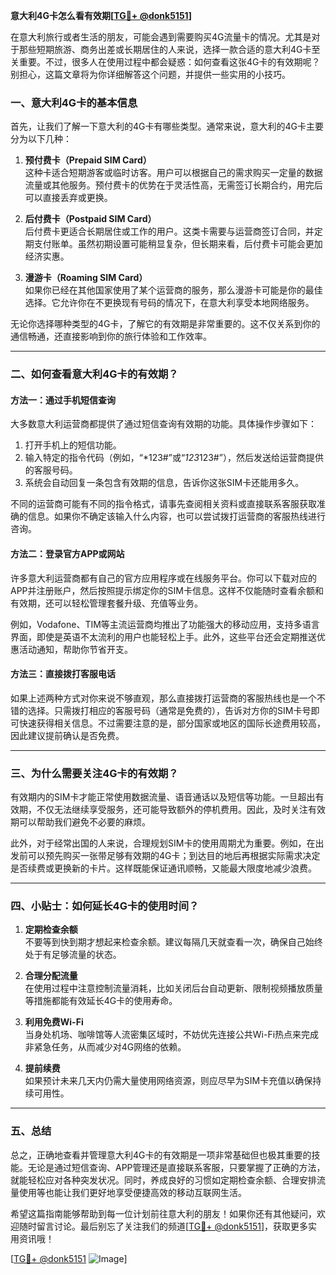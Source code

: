 **意大利4G卡怎么看有效期[[TG💪+ @donk5151](https://t.me/s/donk5151)]**

在意大利旅行或者生活的朋友，可能会遇到需要购买4G流量卡的情况。尤其是对于那些短期旅游、商务出差或长期居住的人来说，选择一款合适的意大利4G卡至关重要。不过，很多人在使用过程中都会疑惑：如何查看这张4G卡的有效期呢？别担心，这篇文章将为你详细解答这个问题，并提供一些实用的小技巧。

### 一、意大利4G卡的基本信息

首先，让我们了解一下意大利的4G卡有哪些类型。通常来说，意大利的4G卡主要分为以下几种：

1. **预付费卡（Prepaid SIM Card）**  
   这种卡适合短期游客或临时访客。用户可以根据自己的需求购买一定量的数据流量或其他服务。预付费卡的优势在于灵活性高，无需签订长期合约，用完后可以直接丢弃或更换。

2. **后付费卡（Postpaid SIM Card）**  
   后付费卡更适合长期居住或工作的用户。这类卡需要与运营商签订合同，并定期支付账单。虽然初期设置可能稍显复杂，但长期来看，后付费卡可能会更加经济实惠。

3. **漫游卡（Roaming SIM Card）**  
   如果你已经在其他国家使用了某个运营商的服务，那么漫游卡可能是你的最佳选择。它允许你在不更换现有号码的情况下，在意大利享受本地网络服务。

无论你选择哪种类型的4G卡，了解它的有效期是非常重要的。这不仅关系到你的通信畅通，还直接影响到你的旅行体验和工作效率。

---

### 二、如何查看意大利4G卡的有效期？

#### 方法一：通过手机短信查询

大多数意大利运营商都提供了通过短信查询有效期的功能。具体操作步骤如下：

1. 打开手机上的短信功能。
2. 输入特定的指令代码（例如，“*123#”或“*123*123#”），然后发送给运营商提供的客服号码。
3. 系统会自动回复一条包含有效期的信息，告诉你这张SIM卡还能用多久。

不同的运营商可能有不同的指令格式，请事先查阅相关资料或直接联系客服获取准确的信息。如果你不确定该输入什么内容，也可以尝试拨打运营商的客服热线进行咨询。

#### 方法二：登录官方APP或网站

许多意大利运营商都有自己的官方应用程序或在线服务平台。你可以下载对应的APP并注册账户，然后按照提示绑定你的SIM卡信息。这样不仅能随时查看余额和有效期，还可以轻松管理套餐升级、充值等业务。

例如，Vodafone、TIM等主流运营商均推出了功能强大的移动应用，支持多语言界面，即使是英语不太流利的用户也能轻松上手。此外，这些平台还会定期推送优惠活动通知，帮助你节省开支。

#### 方法三：直接拨打客服电话

如果上述两种方式对你来说不够直观，那么直接拨打运营商的客服热线也是一个不错的选择。只需拨打相应的客服号码（通常是免费的），告诉对方你的SIM卡号即可快速获得相关信息。不过需要注意的是，部分国家或地区的国际长途费用较高，因此建议提前确认是否免费。

---

### 三、为什么需要关注4G卡的有效期？

有效期内的SIM卡才能正常使用数据流量、语音通话以及短信等功能。一旦超出有效期，不仅无法继续享受服务，还可能导致额外的停机费用。因此，及时关注有效期可以帮助我们避免不必要的麻烦。

此外，对于经常出国的人来说，合理规划SIM卡的使用周期尤为重要。例如，在出发前可以预先购买一张带足够有效期的4G卡；到达目的地后再根据实际需求决定是否续费或更换新的卡片。这样既能保证通讯顺畅，又能最大限度地减少浪费。

---

### 四、小贴士：如何延长4G卡的使用时间？

1. **定期检查余额**  
   不要等到快到期才想起来检查余额。建议每隔几天就查看一次，确保自己始终处于有足够流量的状态。

2. **合理分配流量**  
   在使用过程中注意控制流量消耗，比如关闭后台自动更新、限制视频播放质量等措施都能有效延长4G卡的使用寿命。

3. **利用免费Wi-Fi**  
   当身处机场、咖啡馆等人流密集区域时，不妨优先连接公共Wi-Fi热点来完成非紧急任务，从而减少对4G网络的依赖。

4. **提前续费**  
   如果预计未来几天内仍需大量使用网络资源，则应尽早为SIM卡充值以确保持续可用性。

---

### 五、总结

总之，正确地查看并管理意大利4G卡的有效期是一项非常基础但也极其重要的技能。无论是通过短信查询、APP管理还是直接联系客服，只要掌握了正确的方法，就能轻松应对各种突发状况。同时，养成良好的习惯如定期检查余额、合理安排流量使用等也能让我们更好地享受便捷高效的移动互联网生活。

希望这篇指南能够帮助到每一位计划前往意大利的朋友！如果你还有其他疑问，欢迎随时留言讨论。最后别忘了关注我们的频道[[TG💪+ @donk5151](https://t.me/s/donk5151)]，获取更多实用资讯哦！

[[TG💪+ @donk5151](https://t.me/s/donk5151) ![Image](https://i.postimg.cc/rwNCRYN7/Snipaste-2025-04-30-17-27-05.png)]